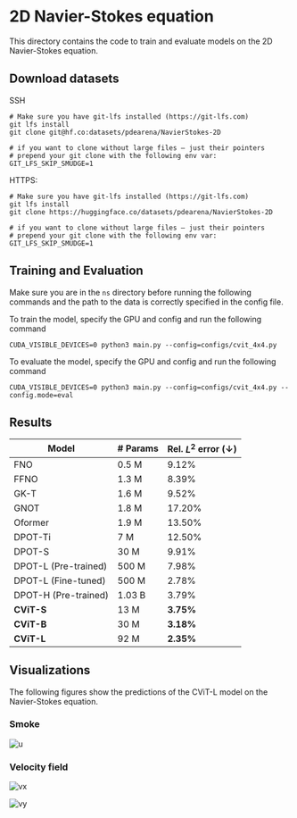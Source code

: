 
# 2D Navier-Stokes equation

This directory contains the code to train and evaluate models on the 2D Navier-Stokes equation.


## Download datasets


SSH

```
# Make sure you have git-lfs installed (https://git-lfs.com)
git lfs install
git clone git@hf.co:datasets/pdearena/NavierStokes-2D

# if you want to clone without large files – just their pointers
# prepend your git clone with the following env var:
GIT_LFS_SKIP_SMUDGE=1
```

HTTPS:

```
# Make sure you have git-lfs installed (https://git-lfs.com)
git lfs install
git clone https://huggingface.co/datasets/pdearena/NavierStokes-2D

# if you want to clone without large files – just their pointers
# prepend your git clone with the following env var:
GIT_LFS_SKIP_SMUDGE=1
```


## Training and Evaluation

Make sure you are in the `ns` directory before running the following commands and the path to the data is correctly specified in the config file.

To train the model,
specify the GPU and config and run the following command

```CUDA_VISIBLE_DEVICES=0 python3 main.py --config=configs/cvit_4x4.py```

To evaluate the model, specify the GPU and config and run the following command

```CUDA_VISIBLE_DEVICES=0 python3 main.py --config=configs/cvit_4x4.py --config.mode=eval```




## Results


| **Model**            | **# Params** | **Rel. $L^2$ error ($\downarrow$)** |
|----------------------|--------------|-------------------------------------|
| FNO                  | 0.5 M        | 9.12%                               |
| FFNO                 | 1.3 M        | 8.39%                               |
| GK-T                 | 1.6 M        | 9.52%                               |
| GNOT                 | 1.8 M        | 17.20%                              |
| Oformer              | 1.9 M        | 13.50%                              |
| DPOT-Ti              | 7 M          | 12.50%                              |
| DPOT-S               | 30 M         | 9.91%                               |
| DPOT-L (Pre-trained) | 500 M        | 7.98%                               |
| DPOT-L (Fine-tuned)  | 500 M        | 2.78%                               |
| DPOT-H (Pre-trained) | 1.03 B       | 3.79%                               |
| **CViT-S**           | 13 M         | **3.75%**                           |
| **CViT-B**           | 30 M         | **3.18%**                           |
| **CViT-L**           | 92 M         | **2.35%**                           |

## Visualizations

The following figures show the predictions of the CViT-L model on the Navier-Stokes equation.

### Smoke

![u](../figures/ns_u_pred.png)

### Velocity field

![vx](../figures/ns_vx_pred.png)

![vy](../figures/ns_vy_pred.png)
